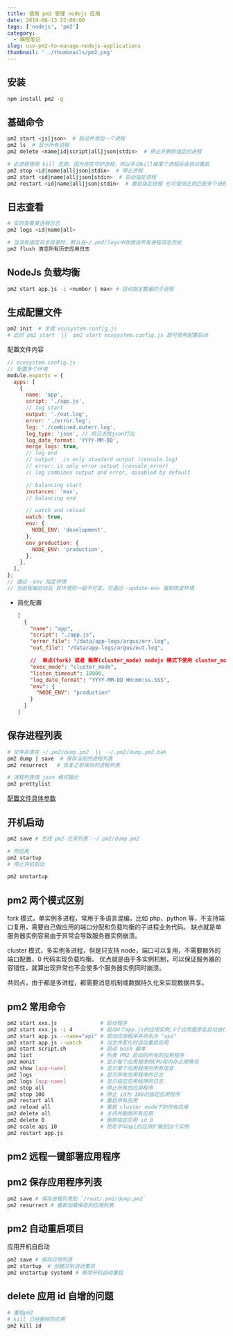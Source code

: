 ```yaml
---
title: 使用 pm2 管理 nodejs 应用
date: 2019-06-13 22:00:00
tags: ['nodejs', 'pm2']
category:
  - 编程笔记
slug: use-pm2-to-manage-nodejs-applications
thumbnail: '../thumbnails/pm2.png'
---
```


## 安装

```bash
npm install pm2 -g
```

## 基础命令

```bash
pm2 start <js|json>  # 启动并添加一个进程
pm2 ls  # 显示所有进程
pm2 delete <name|id|script|all|json|stdin>  # 停止并删除指定的进程

# 此进程使用 kill 无效，因为存在守护进程，所以手动kill掉某个进程后会自动重启
pm2 stop <id|name|all|json|stdin>  # 停止进程
pm2 start <id|name|all|json|stdin>  # 启动指定进程
pm2 restart <id|name|all|json|stdin>  # 重启指定进程 也可使用正则匹配多个进程
```

## 日志查看

```bash
# 实时查看某进程日志
pm2 logs <id|name|all>

# 当没有指定日志目录时，默认在~/.pm2/logs中存放这所有进程日志历史
pm2 flush 清空所有历史应用日志
```

## NodeJs 负载均衡

```bash
pm2 start app.js -i <number | max> # 启动指定数量的子进程
```

## 生成配置文件

```bash
pm2 init  # 生成 ecosystem.config.js
# 此时 pm2 start  ||  pm2 start ecosystem.config.js 即可使用配置启动
```

配置文件内容

```js
// ecosystem.config.js
// 配置多个环境
module.exports = {
  apps: [
    {
      name: 'app',
      script: './app.js',
      // log start
      output: './out.log',
      error: './error.log',
      log: './combined.outerr.log',
      log_type: 'json', // 将日志按json打出
      log_date_format: 'YYYY-MM-DD',
      merge_logs: true,
      // log end
      // output:  is only standard output (console.log)
      // error: is only error output (console.error)
      // log combines output and error, disabled by default

      // balancing start
      instances: 'max',
      // balancing end

      // watch and reload
      watch: true,
      env: {
        NODE_ENV: 'development',
      },
      env_production: {
        NODE_ENV: 'production',
      },
    },
  ],
};
// 通过--env 指定环境
// 当进程被启动后 其环境则一般不可变，可通过--update-env 强制改变环境
```

- 简化配置

  ```json
  [
    {
      "name": "app",
      "script": "./app.js",
      "error_file": "/data/app-logs/argus/err.log",
      "out_file": "/data/app-logs/argus/out.log",

      //  单点(fork) 或者 集群(cluster_mode) nodejs 模式下使用 cluster_mode
      "exec_mode": "cluster_mode",
      "listen_timeout": 10000,
      "log_date_format": "YYYY-MM-DD HH:mm:ss.SSS",
      "env": {
        "NODE_ENV": "production"
      }
    }
  ]
  ```

## 保存进程列表

```bash
# 文件目录在 ~/.pm2/dump.pm2  ||  ~/.pm2/dump.pm2.bak
pm2 dump | save  # 保存当前的进程列表
pm2 resurrect   # 恢复之前保存的进程列表

# 进程列表用 json 格式输出
pm2 prettylist
```

[配置文件具体参数](https://pm2.io/doc/en/runtime/reference/ecosystem-file/)

## 开机启动

```bash
pm2 save # 生成 pm2 任务列表：~/.pm2/dump.pm2

# 然后再
pm2 startup
# 停止开机启动

pm2 unstartup
```

## pm2 两个模式区别

fork 模式，单实例多进程，常用于多语言混编，比如 php、python 等，不支持端口复用，需要自己做应用的端口分配和负载均衡的子进程业务代码。
缺点就是单服务器实例容易由于异常会导致服务器实例崩溃。

cluster 模式，多实例多进程，但是只支持 node，端口可以复用，不需要额外的端口配置，0 代码实现负载均衡。
优点就是由于多实例机制，可以保证服务器的容错性，就算出现异常也不会使多个服务器实例同时崩溃。

共同点，由于都是多进程，都需要消息机制或数据持久化来实现数据共享。

## pm2 常用命令

```bash
pm2 start xxx.js              # 启动程序
pm2 start xxx.js -i 4         # 启动4个app.js的应用实例,4个应用程序会自动进行负载均衡
pm2 start app.js --name="api" # 启动应用程序并命名为 "api"
pm2 start app.js --watch      # 当文件变化时自动重启应用
pm2 start script.sh           # 启动 bash 脚本
pm2 list                      # 列表 PM2 启动的所有的应用程序
pm2 monit                     # 显示每个应用程序的CPU和内存占用情况
pm2 show [app-name]           # 显示某个应用程序的所有信息
pm2 logs                      # 显示所有应用程序的日志
pm2 logs [app-name]           # 显示指定应用程序的日志
pm2 stop all                  # 停止所有的应用程序
pm2 stop 100                  # 停止 id为 100的指定应用程序
pm2 restart all               # 重启所有应用
pm2 reload all                # 重启 cluster mode下的所有应用
pm2 delete all                # 关闭并删除所有应用
pm2 delete 0                  # 删除指定应用 id 0
pm2 scale api 10              # 把名字叫api的应用扩展到10个实例
pm2 restart app.js
```

## pm2 远程一键部署应用程序

## pm2 保存应用程序列表

```bash
pm2 save # 保存进程列表到 `/root/.pm2/dump.pm2`
pm2 resurrect # 重新加载保存的应用列表
```

## pm2 自动重启项目

应用开机自启动

```bash
pm2 save # 保存应用列表
pm2 startup  # 创建开机自动重启
pm2 unstartup systemd # 移除开机自动重启
```

## delete 应用 id 自增的问题

```bash
# 重启pm2
# kill 已经删除的应用
pm2 kill id
```
